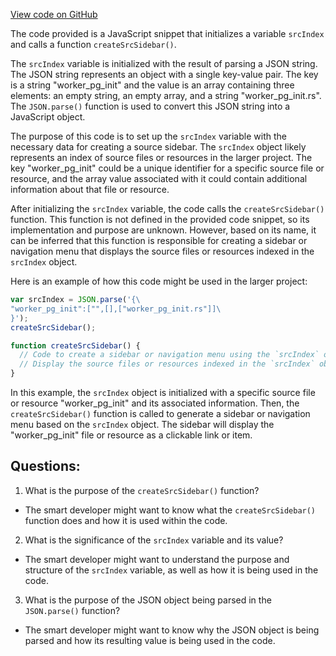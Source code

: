 [View code on GitHub](git@github.com:wangpatrick57/parkbench.git/target/doc/src-files.js)

The code provided is a JavaScript snippet that initializes a variable `srcIndex` and calls a function `createSrcSidebar()`. 

The `srcIndex` variable is initialized with the result of parsing a JSON string. The JSON string represents an object with a single key-value pair. The key is a string "worker_pg_init" and the value is an array containing three elements: an empty string, an empty array, and a string "worker_pg_init.rs". The `JSON.parse()` function is used to convert this JSON string into a JavaScript object.

The purpose of this code is to set up the `srcIndex` variable with the necessary data for creating a source sidebar. The `srcIndex` object likely represents an index of source files or resources in the larger project. The key "worker_pg_init" could be a unique identifier for a specific source file or resource, and the array value associated with it could contain additional information about that file or resource.

After initializing the `srcIndex` variable, the code calls the `createSrcSidebar()` function. This function is not defined in the provided code snippet, so its implementation and purpose are unknown. However, based on its name, it can be inferred that this function is responsible for creating a sidebar or navigation menu that displays the source files or resources indexed in the `srcIndex` object.

Here is an example of how this code might be used in the larger project:

```javascript
var srcIndex = JSON.parse('{\
"worker_pg_init":["",[],["worker_pg_init.rs"]]\
}');
createSrcSidebar();

function createSrcSidebar() {
  // Code to create a sidebar or navigation menu using the `srcIndex` object
  // Display the source files or resources indexed in the `srcIndex` object
}
```

In this example, the `srcIndex` object is initialized with a specific source file or resource "worker_pg_init" and its associated information. Then, the `createSrcSidebar()` function is called to generate a sidebar or navigation menu based on the `srcIndex` object. The sidebar will display the "worker_pg_init" file or resource as a clickable link or item.
## Questions: 
 1. What is the purpose of the `createSrcSidebar()` function?
- The smart developer might want to know what the `createSrcSidebar()` function does and how it is used within the code.

2. What is the significance of the `srcIndex` variable and its value?
- The smart developer might want to understand the purpose and structure of the `srcIndex` variable, as well as how it is being used in the code.

3. What is the purpose of the JSON object being parsed in the `JSON.parse()` function?
- The smart developer might want to know why the JSON object is being parsed and how its resulting value is being used in the code.
